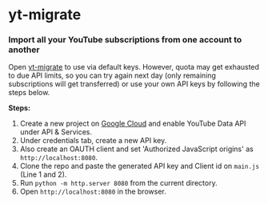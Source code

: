 # yt-migrate
### Import all your YouTube subscriptions from one account to another

Open [yt-migrate](https://raj-khare.github.io/yt-migrate/) to use via default keys. However, quota may get exhausted to due API limits, so you can try again next day (only remaining subscriptions will get transferred) or use your own API keys by following the steps below.

**Steps:**

1. Create a new project on [Google Cloud](http://console.cloud.google.com) and enable YouTube Data API under API & Services.
2. Under credentials tab, create a new API key.
3. Also create an OAUTH client and set 'Authorized JavaScript origins' as `http://localhost:8080`.
4. Clone the repo and paste the generated API key and Client id on `main.js` (Line 1 and 2).
5. Run `python -m http.server 8080` from the current directory.
6. Open `http://localhost:8080` in the browser.
